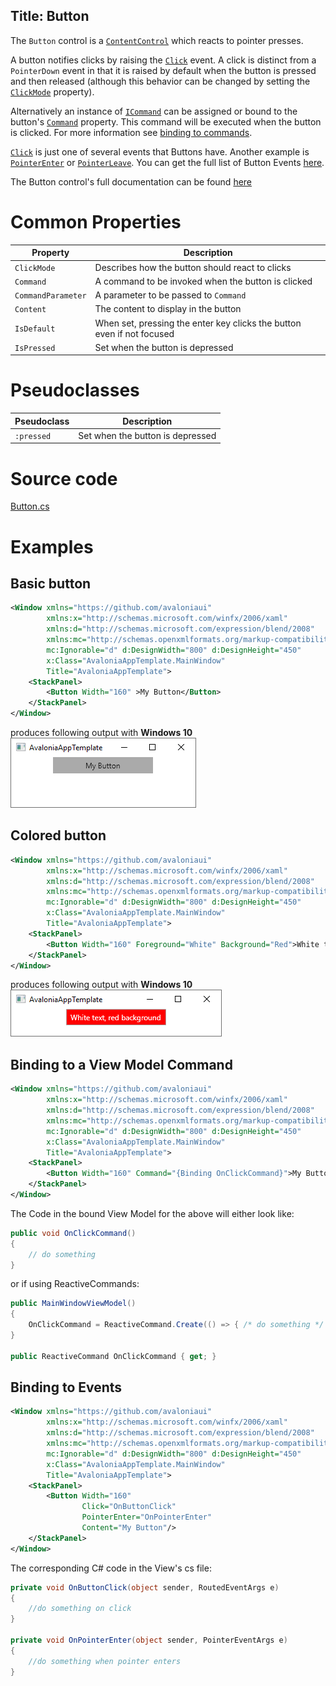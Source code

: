Title: Button
---
The `Button` control is a [`ContentControl`](contentcontrol) which reacts to pointer presses.

A button notifies clicks by raising the [`Click`](/api/Avalonia.Controls/Button/61B1E7A8) event.
A click is distinct from a `PointerDown` event in that it is raised by default when the button is
pressed and then released (although this behavior can be changed by setting the 
[`ClickMode`](/api/Avalonia.Controls/Button/7B4CADF5) property).

Alternatively an instance of [`ICommand`](https://docs.microsoft.com/en-gb/dotnet/api/system.windows.input.icommand?view=netstandard-2.0)
can be assigned or bound to the button's [`Command`](/api/Avalonia.Controls/Button/4AAA993D)
property. This command will be executed when the button is clicked. For more information see
[binding to commands](/docs/binding/binding-to-commands.md).

[`Click`](/api/Avalonia.Controls/Button/61B1E7A8) is just one of several events that Buttons have.  Another example is [`PointerEnter`](/api/Avalonia.Input/InputElement/B4FED8A5) or [`PointerLeave`](/api/Avalonia.Input/InputElement/0ABE1887).  You can get the full list of Button Events [here](/api/Avalonia.Controls/Button/#Events).

The Button control's full documentation can be found [here](/api/Avalonia.Controls/Button)

# Common Properties

|Property|Description|
|--------|-----------|
|`ClickMode`|Describes how the button should react to clicks|
|`Command`|A command to be invoked when the button is clicked|
|`CommandParameter`|A parameter to be passed to `Command`|
|`Content`|The content to display in the button|
|`IsDefault`|When set, pressing the enter key clicks the button even if not focused|
|`IsPressed`|Set when the button is depressed|

# Pseudoclasses

|Pseudoclass|Description|
|-----------|-----------|
|`:pressed`|Set when the button is depressed|

# Source code
[Button.cs](https://github.com/AvaloniaUI/Avalonia/blob/master/src/Avalonia.Controls/Button.cs)

# Examples

 ## Basic button
```xml
<Window xmlns="https://github.com/avaloniaui"
        xmlns:x="http://schemas.microsoft.com/winfx/2006/xaml"
        xmlns:d="http://schemas.microsoft.com/expression/blend/2008"
        xmlns:mc="http://schemas.openxmlformats.org/markup-compatibility/2006"
        mc:Ignorable="d" d:DesignWidth="800" d:DesignHeight="450"
        x:Class="AvaloniaAppTemplate.MainWindow"
        Title="AvaloniaAppTemplate">
	<StackPanel>
		<Button Width="160" >My Button</Button>
	</StackPanel>
</Window>
```
produces following output with **Windows 10**  
![Basic button](images/button_basic.png)

 ## Colored button
```xml
<Window xmlns="https://github.com/avaloniaui"
        xmlns:x="http://schemas.microsoft.com/winfx/2006/xaml"
        xmlns:d="http://schemas.microsoft.com/expression/blend/2008"
        xmlns:mc="http://schemas.openxmlformats.org/markup-compatibility/2006"
        mc:Ignorable="d" d:DesignWidth="800" d:DesignHeight="450"
        x:Class="AvaloniaAppTemplate.MainWindow"
        Title="AvaloniaAppTemplate">
	<StackPanel>
		<Button Width="160" Foreground="White" Background="Red">White text, red background</Button>
	</StackPanel>
</Window>
```
produces following output with **Windows 10**  
![Basic button](images/button_colors.png)

 ## Binding to a View Model Command
```xml
<Window xmlns="https://github.com/avaloniaui"
        xmlns:x="http://schemas.microsoft.com/winfx/2006/xaml"
        xmlns:d="http://schemas.microsoft.com/expression/blend/2008"
        xmlns:mc="http://schemas.openxmlformats.org/markup-compatibility/2006"
        mc:Ignorable="d" d:DesignWidth="800" d:DesignHeight="450"
        x:Class="AvaloniaAppTemplate.MainWindow"
        Title="AvaloniaAppTemplate">
    <StackPanel>
        <Button Width="160" Command="{Binding OnClickCommand}">My Button</Button>
    </StackPanel>
</Window>
```

The Code in the bound View Model for the above will either look like:
```cs
public void OnClickCommand()
{
	// do something
}
```

or if using ReactiveCommands:
```cs
public MainWindowViewModel()
{
	OnClickCommand = ReactiveCommand.Create(() => { /* do something */ });
}

public ReactiveCommand OnClickCommand { get; }
```

 ## Binding to Events
 
```xml
<Window xmlns="https://github.com/avaloniaui"
        xmlns:x="http://schemas.microsoft.com/winfx/2006/xaml"
        xmlns:d="http://schemas.microsoft.com/expression/blend/2008"
        xmlns:mc="http://schemas.openxmlformats.org/markup-compatibility/2006"
        mc:Ignorable="d" d:DesignWidth="800" d:DesignHeight="450"
        x:Class="AvaloniaAppTemplate.MainWindow"
        Title="AvaloniaAppTemplate">
    <StackPanel>
        <Button Width="160" 
                Click="OnButtonClick"
                PointerEnter="OnPointerEnter"
                Content="My Button"/>
    </StackPanel>
</Window>
```
The corresponding C# code in the View's cs file:
```cs
private void OnButtonClick(object sender, RoutedEventArgs e)
{
	//do something on click
}

private void OnPointerEnter(object sender, PointerEventArgs e)
{
	//do something when pointer enters
}
```



